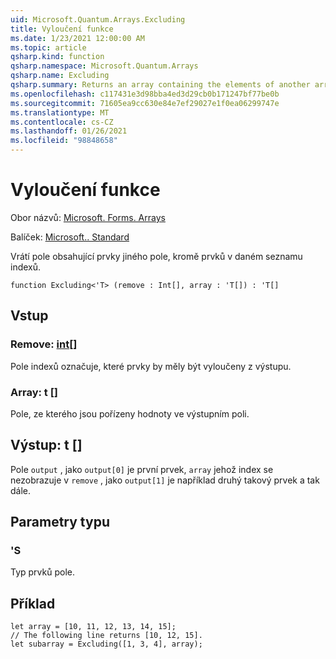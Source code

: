 ```yaml
---
uid: Microsoft.Quantum.Arrays.Excluding
title: Vyloučení funkce
ms.date: 1/23/2021 12:00:00 AM
ms.topic: article
qsharp.kind: function
qsharp.namespace: Microsoft.Quantum.Arrays
qsharp.name: Excluding
qsharp.summary: Returns an array containing the elements of another array, excluding elements at a given list of indices.
ms.openlocfilehash: c117431e3d98bba4ed3d29cb0b171247bf77be0b
ms.sourcegitcommit: 71605ea9cc630e84e7ef29027e1f0ea06299747e
ms.translationtype: MT
ms.contentlocale: cs-CZ
ms.lasthandoff: 01/26/2021
ms.locfileid: "98848658"
---
```

# <a name="excluding-function"></a>Vyloučení funkce

Obor názvů: [Microsoft. Forms. Arrays](xref:Microsoft.Quantum.Arrays)

Balíček: [Microsoft.. Standard](https://nuget.org/packages/Microsoft.Quantum.Standard)


Vrátí pole obsahující prvky jiného pole, kromě prvků v daném seznamu indexů.

```qsharp
function Excluding<'T> (remove : Int[], array : 'T[]) : 'T[]
```


## <a name="input"></a>Vstup

### <a name="remove--int"></a>Remove: [int](xref:microsoft.quantum.lang-ref.int)[]

Pole indexů označuje, které prvky by měly být vyloučeny z výstupu.


### <a name="array--t"></a>Array: t []

Pole, ze kterého jsou pořízeny hodnoty ve výstupním poli.



## <a name="output--t"></a>Výstup: t []

Pole `output` , jako `output[0]` je první prvek, `array` jehož index se nezobrazuje v `remove` , jako `output[1]` je například druhý takový prvek a tak dále.

## <a name="type-parameters"></a>Parametry typu

### <a name="t"></a>'S

Typ prvků pole.

## <a name="example"></a>Příklad

```qsharp
let array = [10, 11, 12, 13, 14, 15];
// The following line returns [10, 12, 15].
let subarray = Excluding([1, 3, 4], array);
```